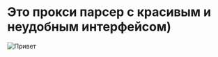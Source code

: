 # Это прокси парсер с красивым и неудобным интерфейсом) 
![Привет](https://avatars.mds.yandex.net/get-zen_doc/3414416/pub_5ee444fe25926f58699e4dce_5ee86fedb162de311af3bd30/scale_1200)
